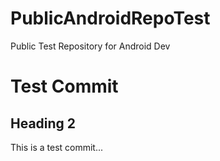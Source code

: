 # PublicAndroidRepoTest
Public Test Repository for Android Dev

# Test Commit

## Heading 2

This is a test commit...
